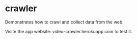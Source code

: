 # crawler

Demonstrates how to crawl and collect data from the web.

Visite the app website: video-crawler.herokuapp.com to test it.
